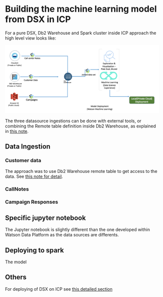 # Building the machine learning model from DSX in ICP

For a pure DSX, Db2 Warehouse and Spark cluster inside ICP approach the high level view looks like:

![](syst-ctx-dsx-spark.png)

The three datasource ingestions can be done with external tools, or combining the Remote table definition inside Db2 Warehouse, as explained in [this note]().

## Data Ingestion
### Customer data
The approach was to use Db2 Warehouse remote table to get access to the data. See [this note for detail](../data/README.md).

### CallNotes

### Campaign Responses

## Specific jupyter notebook
The Jupyter notebook is slightly different than the one developed within Watson Data Platform as the data sources are differents.

## Deploying to spark
The model

## Others
For deploying of DSX on ICP see [this detailed section](https://github.com/ibm-cloud-architecture/refarch-analytics/tree/master/docs/ICP)
